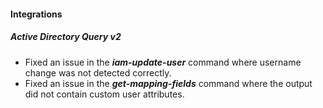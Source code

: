 
#### Integrations
##### Active Directory Query v2
- Fixed an issue in the ***iam-update-user*** command where username change was not detected correctly.
- Fixed an issue in the ***get-mapping-fields*** command where the output did not contain custom user attributes. 
